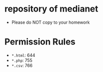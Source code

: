 # repository of medianet

- Please do NOT copy to your homework

# Permission Rules

- `*.html`: 644
- `*.php`: 755
- `*.csv`: 766
